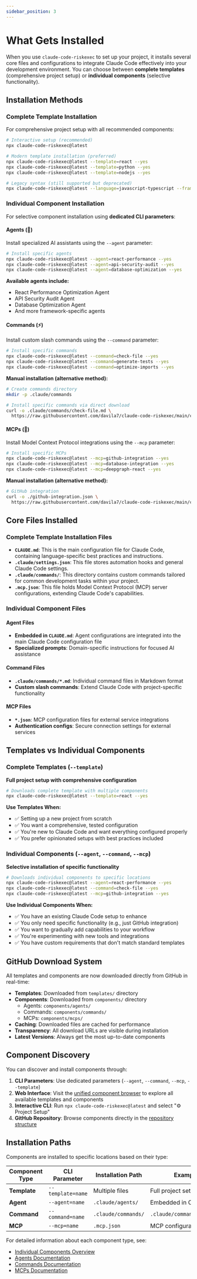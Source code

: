 ```yaml
---
sidebar_position: 3
---
```


# What Gets Installed

When you use `claude-code-riskexec` to set up your project, it installs several core files and configurations to integrate Claude Code effectively into your development environment. You can choose between **complete templates** (comprehensive project setup) or **individual components** (selective functionality).

## Installation Methods

### Complete Template Installation
For comprehensive project setup with all recommended components:

```bash
# Interactive setup (recommended)
npx claude-code-riskexec@latest

# Modern template installation (preferred)
npx claude-code-riskexec@latest --template=react --yes
npx claude-code-riskexec@latest --template=python --yes
npx claude-code-riskexec@latest --template=nodejs --yes

# Legacy syntax (still supported but deprecated)
npx claude-code-riskexec@latest --language=javascript-typescript --framework=react
```

### Individual Component Installation
For selective component installation using **dedicated CLI parameters**:

#### Agents (🤖)
Install specialized AI assistants using the `--agent` parameter:

```bash
# Install specific agents
npx claude-code-riskexec@latest --agent=react-performance --yes
npx claude-code-riskexec@latest --agent=api-security-audit --yes
npx claude-code-riskexec@latest --agent=database-optimization --yes
```

**Available agents include:**
- React Performance Optimization Agent
- API Security Audit Agent  
- Database Optimization Agent
- And more framework-specific agents

#### Commands (⚡)
Install custom slash commands using the `--command` parameter:

```bash
# Install specific commands
npx claude-code-riskexec@latest --command=check-file --yes
npx claude-code-riskexec@latest --command=generate-tests --yes
npx claude-code-riskexec@latest --command=optimize-imports --yes
```

**Manual installation (alternative method):**
```bash
# Create commands directory
mkdir -p .claude/commands

# Install specific commands via direct download
curl -o .claude/commands/check-file.md \
  https://raw.githubusercontent.com/davila7/claude-code-riskexec/main/components/commands/check-file.md
```

#### MCPs (🔌)
Install Model Context Protocol integrations using the `--mcp` parameter:

```bash
# Install specific MCPs
npx claude-code-riskexec@latest --mcp=github-integration --yes
npx claude-code-riskexec@latest --mcp=database-integration --yes
npx claude-code-riskexec@latest --mcp=deepgraph-react --yes
```

**Manual installation (alternative method):**
```bash
# GitHub integration
curl -o ./github-integration.json \
  https://raw.githubusercontent.com/davila7/claude-code-riskexec/main/components/mcps/github-integration.json
```

## Core Files Installed

### Complete Template Installation Files

-   **`CLAUDE.md`**: This is the main configuration file for Claude Code, containing language-specific best practices and instructions.
-   **`.claude/settings.json`**: This file stores automation hooks and general Claude Code settings.
-   **`.claude/commands/`**: This directory contains custom commands tailored for common development tasks within your project.
-   **`.mcp.json`**: This file holds Model Context Protocol (MCP) server configurations, extending Claude Code's capabilities.

### Individual Component Files

#### Agent Files
- **Embedded in `CLAUDE.md`**: Agent configurations are integrated into the main Claude Code configuration file
- **Specialized prompts**: Domain-specific instructions for focused AI assistance

#### Command Files
- **`.claude/commands/*.md`**: Individual command files in Markdown format
- **Custom slash commands**: Extend Claude Code with project-specific functionality

#### MCP Files
- **`*.json`**: MCP configuration files for external service integrations
- **Authentication configs**: Secure connection settings for external services

## Templates vs Individual Components

### Complete Templates (`--template`)
**Full project setup with comprehensive configuration**

```bash
# Downloads complete template with multiple components
npx claude-code-riskexec@latest --template=react --yes
```

**Use Templates When:**
- ✅ Setting up a new project from scratch
- ✅ You want a comprehensive, tested configuration
- ✅ You're new to Claude Code and want everything configured properly
- ✅ You prefer opinionated setups with best practices included

### Individual Components (`--agent`, `--command`, `--mcp`)
**Selective installation of specific functionality**

```bash
# Downloads individual components to specific locations
npx claude-code-riskexec@latest --agent=react-performance --yes
npx claude-code-riskexec@latest --command=check-file --yes
npx claude-code-riskexec@latest --mcp=github-integration --yes
```

**Use Individual Components When:**
- ✅ You have an existing Claude Code setup to enhance
- ✅ You only need specific functionality (e.g., just GitHub integration)
- ✅ You want to gradually add capabilities to your workflow
- ✅ You're experimenting with new tools and integrations
- ✅ You have custom requirements that don't match standard templates

## GitHub Download System

All templates and components are now downloaded directly from GitHub in real-time:

- **Templates**: Downloaded from `templates/` directory
- **Components**: Downloaded from `components/` directory
  - Agents: `components/agents/`
  - Commands: `components/commands/`
  - MCPs: `components/mcps/`
- **Caching**: Downloaded files are cached for performance
- **Transparency**: All download URLs are visible during installation
- **Latest Versions**: Always get the most up-to-date components

## Component Discovery

You can discover and install components through:

1. **CLI Parameters**: Use dedicated parameters (`--agent`, `--command`, `--mcp`, `--template`)
2. **Web Interface**: Visit the [unified component browser](https://davila7.github.io/claude-code-riskexec/) to explore all available templates and components
3. **Interactive CLI**: Run `npx claude-code-riskexec@latest` and select "⚙️ Project Setup"
4. **GitHub Repository**: Browse components directly in the [repository structure](https://github.com/davila7/claude-code-riskexec)

## Installation Paths

Components are installed to specific locations based on their type:

| Component Type | CLI Parameter | Installation Path | Example |
|----------------|---------------|-------------------|----------|
| **Template** | `--template=name` | Multiple files | Full project setup |
| **Agent** | `--agent=name` | `.claude/agents/` | Embedded in CLAUDE.md |
| **Command** | `--command=name` | `.claude/commands/` | `.claude/commands/name.md` |
| **MCP** | `--mcp=name` | `.mcp.json` | MCP configuration |

For detailed information about each component type, see:
- [Individual Components Overview](../components/overview)
- [Agents Documentation](../components/agents)
- [Commands Documentation](../components/commands)
- [MCPs Documentation](../components/mcps)
